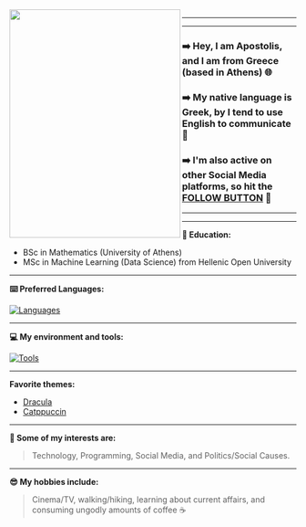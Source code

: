 <img src="https://github.com/user-attachments/assets/6a499b70-5cb5-4971-ae0e-bdb5ee067c27" height="400" width="300" align="left" />

***
***
### **➡️ Hey, I am Apostolis, and I am from Greece (based in Athens) 🌐**
### ➡️ My native language is Greek, by I tend to use English to communicate 🦜
### ➡️ I'm also active on other Social Media platforms, so hit the [FOLLOW BUTTON](https://linktr.ee/apostlkpl) 📲
***
***
**📑 Education:**
- BSc in Mathematics (University of Athens)
- MSc in Machine Learning (Data Science) from Hellenic Open University
***
**⌨️ Preferred Languages:**

[![Languages](https://skillicons.dev/icons?i=cpp,java,py,r)](https://skillicons.dev)
***
**💻 My environment and tools:**

[![Tools](https://skillicons.dev/icons?i=ubuntu,bash,vim,vscode,git,pytorch,tensorflow)](https://skillicons.dev)
***
**Favorite themes:**
- [Dracula](https://github.com/dracula/dracula-theme)
- [Catppuccin](https://github.com/catppuccin)
***
**🌿 Some of my interests are:**
> Technology, Programming, Social Media, and Politics/Social Causes.
***
**😎 My hobbies include:**
> Cinema/TV, walking/hiking, learning about current affairs, and consuming ungodly amounts of coffee ☕
<!--
**apostlkpl/apostlkpl** is a ✨ _special_ ✨ repository because its `README.md` (this file) appears on your GitHub profile.

Here are some ideas to get you started:

- 🔭 I’m currently working on ...
- 🌱 I’m currently learning ...
- 👯 I’m looking to collaborate on ...
- 🤔 I’m looking for help with ...
- 💬 Ask me about ...
- 📫 How to reach me: ...
- 😄 Pronouns: ...
- ⚡ Fun fact: ...
-->
